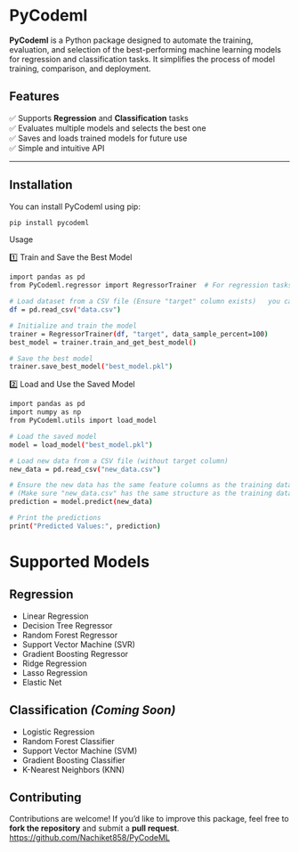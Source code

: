 # PyCodeml

**PyCodeml** is a Python package designed to automate the training, evaluation, and selection of the best-performing machine learning models for regression and classification tasks. It simplifies the process of model training, comparison, and deployment.

## Features
✅ Supports **Regression** and **Classification** tasks  
✅ Evaluates multiple models and selects the best one  
✅ Saves and loads trained models for future use  
✅ Simple and intuitive API  

---

## Installation

You can install PyCodeml using pip:

```sh
pip install pycodeml
```


Usage

1️⃣ Train and Save the Best Model
```sh
import pandas as pd
from PyCodeml.regressor import RegressorTrainer  # For regression tasks

# Load dataset from a CSV file (Ensure "target" column exists)   you can give another name to target col 
df = pd.read_csv("data.csv")

# Initialize and train the model
trainer = RegressorTrainer(df, "target", data_sample_percent=100)   
best_model = trainer.train_and_get_best_model()

# Save the best model
trainer.save_best_model("best_model.pkl")

```
2️⃣ Load and Use the Saved Model

```sh
import pandas as pd
import numpy as np
from PyCodeml.utils import load_model

# Load the saved model
model = load_model("best_model.pkl")

# Load new data from a CSV file (without target column)
new_data = pd.read_csv("new_data.csv")

# Ensure the new data has the same feature columns as the training data
# (Make sure "new_data.csv" has the same structure as the training dataset)
prediction = model.predict(new_data)

# Print the predictions
print("Predicted Values:", prediction)

```

# Supported Models

## Regression
- Linear Regression  
- Decision Tree Regressor  
- Random Forest Regressor  
- Support Vector Machine (SVR)  
- Gradient Boosting Regressor  
- Ridge Regression  
- Lasso Regression  
- Elastic Net  

## Classification *(Coming Soon)*
- Logistic Regression  
- Random Forest Classifier  
- Support Vector Machine (SVM)  
- Gradient Boosting Classifier  
- K-Nearest Neighbors (KNN)  

## Contributing
Contributions are welcome! If you’d like to improve this package, feel free to **fork the repository** and submit a **pull request**.  
https://github.com/Nachiket858/PyCodeML